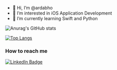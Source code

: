 - 👋 Hi, I’m @ardabho
- 👀 I’m interested in iOS Application Development
- 🌱 I’m currently learning Swift and Python

<!---
ardabho/ardabho is a ✨ special ✨ repository because its `README.md` (this file) appears on your GitHub profile.
You can click the Preview link to take a look at your changes.
--->

![Anurag's GitHub stats](https://github-readme-stats.vercel.app/api?username=ardabho&show_icons=true&theme=synthwave)

[![Top Langs](https://github-readme-stats.vercel.app/api/top-langs/?username=ardabho&layout=compact)](https://github.com/ardabho/github-readme-stats)

### How to reach me

[![LinkedIn Badge](https://img.shields.io/badge/-LinkedIn-006192?style=flat-quare&labelColor=006192&logo=LinkedIn&logoColor=white&link=link)](https://www.linkedin.com/in/arda-büyükhatipoğlu/)
